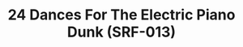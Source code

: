 ---
inv_num: 2013-221
add_credit: Cory Arcangel for Arcangel Surfware
url: 2013-221-24-dances-for-electric-piano-drawing-srf-013
title: '24 Dances For The Electric Piano Dunk (SRF-013) '
year: '2014'
display_year: '2013'
medium: Pencil on paper
dims: 12 in x 12 in
pitch: "​Plotter drawing of the dunk plot on the cover of the 24 Dances for Electric
  Piano vinyl."
ps:
live_url:
youtube:
related_code:
subheading: "(Drawing)"
download:
commission:
related: "[4138] [2013-115-24-Dances-For-The-Electric-Piano] 2013-015 24 Dances For
  The Electric Piano (SRF-001)"
layout: things-i-made
---
